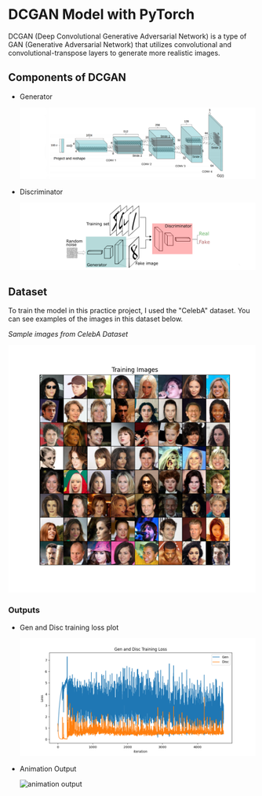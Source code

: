 # DCGAN Model with PyTorch 

DCGAN (Deep Convolutional Generative Adversarial Network) is a type of GAN (Generative Adversarial Network) that utilizes convolutional and convolutional-transpose layers to generate more realistic images.


## Components of DCGAN

* Generator

  ![DCGAN model](readme-imgs/DCGAN.png)
  
* Discriminator

  ![DCGAN model](readme-imgs/Discriminator.jpg)


## Dataset

To train the model in this practice project, I used the "CelebA" dataset. You can see examples of the images in this dataset below.

_Sample images from CelebA Dataset_

![sample train images](Outputs/smaple-train-images.png)


### Outputs

* Gen and Disc training loss plot

  ![plot](Outputs/Gen-disc-training-loss.png)


* Animation Output

  ![animation output](Outputs/animation-output.gif)
